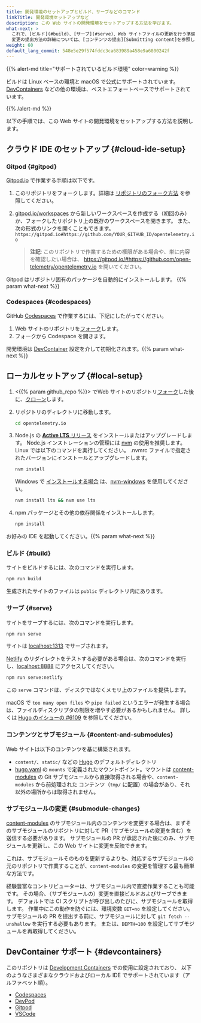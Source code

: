 ```yaml
---
title: 開発環境のセットアップとビルド、サーブなどのコマンド
linkTitle: 開発環境セットアップなど
description: この Web サイトの開発環境をセットアップする方法を学びます。
what-next: >
  これで、[ビルド](#build)、[サーブ](#serve)、Web サイトファイルの更新を行う準備が整いました。
  変更の提出方法の詳細については、[コンテンツの提出][Submitting content]を参照してください。
weight: 60
default_lang_commit: 548e5e29f574fddc3ca683989a458e9a6800242f
---
```


{{% alert-md title="サポートされているビルド環境" color=warning %}}

ビルドは Linux ベースの環境と macOS で公式にサポートされています。
[DevContainers](#devcontainers) などの他の環境は、ベストエフォートベースでサポートされています。

{{% /alert-md %}}

以下の手順では、この Web サイトの開発環境をセットアップする方法を説明します。

## クラウド IDE のセットアップ {#cloud-ide-setup}

### Gitpod {#gitpod}

[Gitpod.io] で作業する手順は以下です。

1.  このリポジトリをフォークします。詳細は [リポジトリのフォーク方法][fork] を参照してください。
2.  [gitpod.io/workspaces] から新しいワークスペースを作成する（初回のみ）か、フォークしたリポジトリ上の既存のワークスペースを開きます。
    また、次の形式のリンクを開くこともできます。
    `https://gitpod.io#https://github.com/YOUR_GITHUB_ID/opentelemetry.io`

    > **注記**: このリポジトリで作業するための権限がある場合や、単に内容を確認したい場合は、
    > <https://gitpod.io/#https://github.com/open-telemetry/opentelemetry.io> を開いてください。

Gitpod はリポジトリ固有のパッケージを自動的にインストールします。
{{% param what-next %}}

### Codespaces {#codespaces}

GitHub [Codespaces] で作業するには、下記にしたがってください。

1. Web サイトのリポジトリを[フォーク][fork]します。
2. フォークから Codespace を開きます。

開発環境は [DevContainer](#devcontainers) 設定を介して初期化されます。{{% param what-next %}}

## ローカルセットアップ {#local-setup}

1.  <{{% param github_repo %}}> でWeb サイトのリポジトリ[フォーク][fork]した後に、[クローン][clone]します。
2.  リポジトリのディレクトリに移動します。

    ```sh
    cd opentelemetry.io
    ```

3.  Node.js の [**Active LTS** リリース][nodejs-rel] をインストールまたはアップグレードします。
    Node.js インストレーションの管理には [nvm] の使用を推奨します。
    Linux では以下のコマンドを実行してください。
    .nvmrc ファイルで指定されたバージョンにインストールとアップグレードします。

    ```sh
    nvm install
    ```

    Windows で [インストールする場合][nodejs-win] は、[nvm-windows] を使用してください。

    ```cmd
    nvm install lts && nvm use lts
    ```

4.  npm パッケージとその他の依存関係をインストールします。

    ```sh
    npm install
    ```

お好みの IDE を起動してください。{{% param what-next %}}

### ビルド {#build}

サイトをビルドするには、次のコマンドを実行します。

```sh
npm run build
```

生成されたサイトのファイルは `public` ディレクトリ内にあります。

### サーブ {#serve}

サイトをサーブするには、次のコマンドを実行します。

```sh
npm run serve
```

サイトは [localhost:1313][] でサーブされます。

[Netlify] のリダイレクトをテストする必要がある場合は、次のコマンドを実行し、[localhost:8888] にアクセスしてください。

```sh
npm run serve:netlify
```

この `serve` コマンドは、ディスクではなくメモリ上のファイルを提供します。

macOS で `too many open files` や `pipe failed` というエラーが発生する場合は、ファイルディスクリプタの制限を増やす必要があるかもしれません。
詳しくは [Hugo のイシューの #6109](https://github.com/gohugoio/hugo/issues/6109) を参照してください。

### コンテンツとサブモジュール {#content-and-submodules}

Web サイトは以下のコンテンツを基に構築されます。

- `content/`、`static/` などの [Hugo] のデフォルトディレクトリ
- [hugo.yaml] の `mounts` で定義されたマウントポイント。マウントは [content-modules] の
  Git サブモジュールから直接取得される場合や、`content-modules` から前処理された
  コンテンツ（`tmp/` に配置）の場合があり、それ以外の場所からは取得されません。

[hugo.yaml]: https://github.com/open-telemetry/opentelemetry.io/blob/main/hugo.yaml
[content-modules]: https://github.com/open-telemetry/opentelemetry.io/tree/main/content-modules

### サブモジュールの変更 {#submodule-changes}

[content-modules] のサブモジュール内のコンテンツを変更する場合は、まずそのサブモジュールのリポジトリに対して PR（サブモジュールの変更を含む）を送信する必要があります。
サブモジュールの PR が承認された後にのみ、サブモジュールを更新し、この Web サイトに変更を反映できます。

これは、サブモジュールそのものを更新するよりも、対応するサブモジュールの元のリポジトリで作業することが、`content-modules` の変更を管理する最も簡単な方法です。

経験豊富なコントリビューターは、サブモジュール内で直接作業することも可能です。
その場合、（サブモジュールの）変更を直接ビルドおよびサーブできます。
デフォルトでは CI スクリプトが呼び出しのたびに、サブモジュールを取得します。
作業中にこの動作を防ぐには、環境変数 `GET=no` を設定してください。
サブモジュールの PR を提出する前に、サブモジュールに対して `git fetch --unshallow` を実行する必要もあります。
または、`DEPTH=100` を設定してサブモジュールを再取得してください。

## DevContainer サポート {#devcontainers}

このリポジトリは [Development Containers][devcontainers] での使用に設定されており、
以下のようなさまざまなクラウドおよびローカル IDE でサポートされています（アルファベット順）。

- [Codespaces][cs-devc]
- [DevPod](https://devpod.sh/docs/developing-in-workspaces/devcontainer-json)
- [Gitpod](https://www.gitpod.io/docs/flex/configuration/devcontainer/overview)
- [VSCode](https://code.visualstudio.com/docs/devcontainers/containers#_installation)

[clone]: https://docs.github.com/en/repositories/creating-and-managing-repositories/cloning-a-repository
[codespaces]: https://docs.github.com/en/codespaces
[cs-devc]: https://docs.github.com/en/codespaces/setting-up-your-project-for-codespaces/adding-a-dev-container-configuration/introduction-to-dev-containers#about-dev-containers
[devcontainers]: https://containers.dev/
[fork]: https://docs.github.com/en/get-started/quickstart/fork-a-repo
[gitpod.io]: https://gitpod.io
[gitpod.io/workspaces]: https://gitpod.io/workspaces
[hugo]: https://gohugo.io
[localhost:1313]: http://localhost:1313
[localhost:8888]: http://localhost:8888
[netlify]: https://netlify.com
[nodejs-rel]: https://nodejs.org/en/about/previous-releases
[nodejs-win]: https://docs.microsoft.com/en-us/windows/dev-environment/javascript/nodejs-on-windows
[nvm]: https://github.com/nvm-sh/nvm/blob/master/README.md#installing-and-updating
[nvm-windows]: https://github.com/coreybutler/nvm-windows

<!-- markdownlint-disable link-image-reference-definitions -->

[Submitting content]: ../pull-requests/
